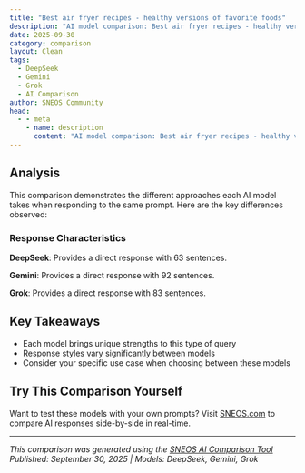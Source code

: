 ```yaml
---
title: "Best air fryer recipes - healthy versions of favorite foods"
description: "AI model comparison: Best air fryer recipes - healthy versions of favorite foods..."
date: 2025-09-30
category: comparison
layout: Clean
tags:
  - DeepSeek
  - Gemini
  - Grok
  - AI Comparison
author: SNEOS Community
head:
  - - meta
    - name: description
      content: "AI model comparison: Best air fryer recipes - healthy versions of favorite foods..."
---
```


<ChatComparison
  title="Best air fryer recipes - healthy versions of favorite foods"
  prompt="Best air fryer recipes - healthy versions of favorite foods"
  :responses='{
    "DeepSeek": "Of course! The beauty of an air fryer is its ability to deliver that crave-worthy crispy texture with a fraction of the oil used in traditional deep-frying. Here are some of the best healthy air fryer recipes that transform your favorite comfort foods into nutritious meals.\n\n### The Golden Rules for Healthy Air Frying:\n*   **Minimal Oil is Key:** A light spritz of avocado oil or olive oil spray (not aerosol near non-stick coatings) is often all you need.\n*   **Don\u0027t Crowd the Basket:** Air needs to circulate for even cooking and crisping.\n*   **Pat Food Dry:** Especially for vegetables and proteins, patting them dry helps achieve maximum crispiness.\n*   **Use Panko and Seasonings:** Whole-wheat panko breadcrumbs, grated Parmesan, and a robust blend of spices create flavor and crunch without needing a heavy batter.\n\n---\n\n### Healthy Air Fryer Recipe Categories\n\n#### 1. Crispy \u0026 \u0022Fried\u0022 Favorites\nThese recipes directly replace deep-fried classics.\n\n*   **Crispy Air Fryer Chicken Tenders**\n    *   **The Healthy Twist:** Instead of deep-frying, coat chicken strips in seasoned whole-wheat flour, dip in egg (or buttermilk), then press into a mixture of **whole-wheat panko breadcrumbs and a little grated Parmesan**. The Parmesan adds savory flavor so you need less breading.\n    *   **Pro Tip:** Spray lightly with oil spray before air frying at 400\u00B0F (200\u00B0C) for 10-12 minutes, flipping halfway.\n\n*   **Zucchini \u0026 Potato \u0022Fries\u0022**\n    *   **The Healthy Twist:** A fraction of the oil compared to deep-fried fries. For zucchini fries, use the same breading technique as the chicken tenders. For potato fries, **soak the cut potatoes in cold water for 30 minutes** to remove excess starch, then pat completely dry. Toss with 1 tsp of oil and seasonings.\n    *   **Pro Tip:** Cook at 380\u00B0F (190\u00B0C) for 15-20 minutes, shaking the basket occasionally.\n\n*   **Crispy Buffalo Cauliflower Bites**\n    *   **The Healthy Twist:** A brilliant vegetarian alternative to wings. Toss cauliflower florets in a light batter of flour, garlic powder, and water (or milk). Air fry until crispy, then toss in a mixture of **Frank\u0027s RedHot Sauce and a tiny bit of melted butter (or olive oil)**.\n    *   **Serve with:** A side of Greek yogurt-based ranch or blue cheese dressing for dipping.\n\n#### 2. Protein-Packed Mains\nHearty dishes that are satisfying and good for you.\n\n*   **Air Fryer Salmon with Crispy Skin**\n    *   **The Healthy Twist:** No need for pools of oil in a pan. Pat the salmon fillet skin completely dry, score it, and rub with a little oil, salt, and pepper. Place skin-side up in the air fryer.\n    *   **Pro Tip:** Cook at 400\u00B0F (200\u00B0C) for 8-10 minutes. The skin becomes incredibly crispy while the fish stays moist.\n\n*   **\u0022Fried\u0022 Chicken Thighs (No Breading)**\n    *   **The Healthy Twist:** The air fryer renders the fat from the skin, making it crackling-crisp without any flour. Simply pat thighs dry, rub with spices (paprika, garlic powder, onion powder, salt, pepper), and air fry skin-side up at 375\u00B0F (190\u00B0C) for 20-25 minutes.\n    *   **Result:** Juicy, flavorful chicken with guilt-free crispy skin.\n\n*   **Black Bean Burgers**\n    *   **The Healthy Twist:** Homemade veggie burgers are far healthier than frozen ones. Mash black beans with breadcrumbs, an egg, chopped onions, and spices like cumin and chili powder. Form into patties.\n    *   **Pro Tip:** Air fry at 370\u00B0F (185\u00B0C) for 10-12 minutes, flipping halfway, for a firm, crispy exterior.\n\n#### 3. Vegetable \u0026 Side Dish Stars\nTransform veggies from boring to brilliant.\n\n*   **Perfectly Roasted Broccoli or Brussels Sprouts**\n    *   **The Healthy Twist:** Achieves a deep, caramelized roast in half the time of an oven with less oil. Toss veggies with 1-2 tsp of olive oil, salt, and pepper.\n    *   **Pro Tip:** Add a squeeze of lemon juice or a sprinkle of balsamic vinegar after cooking. Cook at 375\u00B0F (190\u00B0C) for 10-15 minutes.\n\n*   **Crispy Chickpeas**\n    *   **The Healthy Twist:** A high-fiber, high-protein snack. Rinse and thoroughly dry a can of chickpeas. Toss with 1 tsp of oil and seasonings (smoked paprika, cumin, salt).\n    *   **Pro Tip:** Cook at 400\u00B0F (200\u00B0C) for 12-15 minutes, shaking the basket frequently, until deep golden and crunchy.\n\n#### 4. Guilt-Free Snacks \u0026 Desserts\nYes, you can even make dessert!\n\n*   **Air Fryer Apple \u0022Donuts\u0022**\n    *   **The Healthy Twist:** Core an apple and slice it crosswise into 1/2-inch rings. Brush lightly with melted coconut oil or butter, and sprinkle with a mixture of **cinnamon and a little sugar (or monk fruit sweetener)**.\n    *   **Pro Tip:** Air fry at 375\u00B0F (190\u00B0C) for 6-8 minutes until tender. It tastes like the inside of an apple pie!\n\n*   **Baked Apples**\n    *   **The Healthy Twist:** A simple, warm dessert. Halve and core an apple. Fill the center with a mix of oats, cinnamon, a dot of butter (or coconut oil), and chopped nuts. Air fry at 350\u00B0F (175\u00B0C) for 12-15 minutes until soft.\n\n*   **\u0022Fried\u0022 Banana Slices**\n    *   **The Healthy Twist:** A healthy alternative to banana fritters. Slice a firm banana, toss in cinnamon, and air fry at 400\u00B0F (200\u00B0C) for 5-6 minutes until caramelized. Serve over Greek yogurt.\n\n### General Tips for Success:\n*   **Preheating:** While not always mandatory, preheating for 2-3 minutes can lead to a crispier result.\n*   **Shake the Basket:** For even cooking, shake the basket or flip the food halfway through the cooking time.\n*   **Use Parchment Liners:** Perforated parchment paper liners make cleanup a breeze and prevent small items from falling through.\n*   **Experiment:** Don\u0027t be afraid to try your own favorite recipes. The general rule is to reduce the temperature by about 25\u00B0F (15\u00B0C) and the cooking time by about 20% compared to a traditional oven recipe.\n\nEnjoy rediscovering your favorite foods in a lighter, healthier, and deliciously crispy way",
    "Gemini": "Okay, let\u0027s dive into some delicious and healthy air fryer recipes that reinvent your favorite foods!  I\u0027ll focus on options that minimize oil, boost nutrients, and maximize flavor.\n\n**Key Principles for Healthy Air Frying:**\n\n*   **Minimal Oil:**  Use an oil sprayer instead of pouring oil.  Healthy oils like avocado, olive, or coconut oil are best.  Often, you can get away with *no* added oil, especially with pre-oiled frozen foods.\n*   **Fresh Ingredients:**  Opt for fresh produce and lean proteins whenever possible.\n*   **Skip the Breadcrumbs (Sometimes):**  While breading can add crunch, explore alternatives like almond flour, crushed nuts, or spice rubs to reduce carbs and calories.\n*   **Don\u0027t Overcrowd:**  Air fryers work by circulating hot air.  Overcrowding prevents even cooking and crisping.  Cook in batches if necessary.\n*   **Lower Temperatures:**  Use lower temperatures and cooking times than the original recipe, as the air fryer is more efficient than a conventional oven.\n*   **Consider adding a little water:** Adding water to the bottom of your air fryer basket can prevent smoking and ensure the food is cooked properly.\n\n**Recipes (Healthy Twists on Classics):**\n\n**1. Crispy \u0022Fried\u0022 Chicken (Lower-Fat, Gluten-Free Option)**\n\n*   **Original Problem:** Traditional fried chicken is loaded with fat and often unhealthy breading.\n*   **Air Fryer Solution:**\n\n    *   **Ingredients:**\n        *   1.5 lbs boneless, skinless chicken breasts, cut into bite-sized pieces (or tenders)\n        *   1/2 cup almond flour (or gluten-free breadcrumbs)\n        *   1/4 cup grated Parmesan cheese (optional)\n        *   1 tbsp paprika\n        *   1 tsp garlic powder\n        *   1 tsp onion powder\n        *   1/2 tsp salt\n        *   1/4 tsp black pepper\n        *   1 large egg, beaten\n        *   Avocado oil spray\n    *   **Instructions:**\n        1.  In a shallow dish, combine almond flour, Parmesan cheese (if using), paprika, garlic powder, onion powder, salt, and pepper.\n        2.  Dip each chicken piece into the beaten egg, then dredge in the almond flour mixture, pressing to adhere.\n        3.  Spray the air fryer basket with avocado oil.\n        4.  Place chicken pieces in the air fryer basket in a single layer, making sure they are not overcrowded.\n        5.  Spray the chicken lightly with avocado oil.\n        6.  Air fry at 375\u00B0F (190\u00B0C) for 8-12 minutes, flipping halfway through, until golden brown and cooked through.\n\n**2. Air Fryer French Fries (Less Oil, More Flavor)**\n\n*   **Original Problem:** Deep-fried French fries are high in fat and often lack nutritional value.\n*   **Air Fryer Solution:**\n\n    *   **Ingredients:**\n        *   2 large russet potatoes, peeled and cut into 1/4-inch thick fries\n        *   1 tbsp olive oil (or less)\n        *   1/2 tsp sea salt\n        *   1/4 tsp black pepper\n        *   Optional: paprika, garlic powder, rosemary\n    *   **Instructions:**\n        1.  Soak the fries in cold water for at least 30 minutes (or up to 2 hours) to remove excess starch.  This is KEY for crispiness.\n        2.  Drain the fries thoroughly and pat them completely dry with paper towels.\n        3.  In a bowl, toss the fries with olive oil, salt, pepper, and any other desired seasonings.\n        4.  Place the fries in the air fryer basket in a single layer (you may need to cook in batches).\n        5.  Air fry at 400\u00B0F (200\u00B0C) for 15-20 minutes, shaking the basket every 5 minutes, until golden brown and crispy.\n\n**3. Air Fryer Salmon (Perfectly Cooked, Flaky)**\n\n*   **Original Problem:** Salmon can be tricky to cook perfectly \u2013 often overcooked or dry.\n*   **Air Fryer Solution:**\n\n    *   **Ingredients:**\n        *   2 salmon fillets (4-6 oz each), skin on or off\n        *   1 tbsp olive oil\n        *   1 tbsp lemon juice\n        *   1 tsp garlic powder\n        *   1/2 tsp paprika\n        *   Salt and pepper to taste\n    *   **Instructions:**\n        1.  Pat the salmon fillets dry with paper towels.\n        2.  In a small bowl, whisk together olive oil, lemon juice, garlic powder, paprika, salt, and pepper.\n        3.  Brush the salmon fillets with the mixture.\n        4.  Place the salmon fillets in the air fryer basket, skin-side down if using skin-on salmon.\n        5.  Air fry at 400\u00B0F (200\u00B0C) for 8-12 minutes, depending on the thickness of the fillets, until cooked through and flaky.\n\n**4. Air Fryer Buffalo Cauliflower \u0022Wings\u0022 (Vegetable-Forward Appetizer)**\n\n*   **Original Problem:** Traditional buffalo wings are high in fat and sodium.\n*   **Air Fryer Solution:**\n\n    *   **Ingredients:**\n        *   1 large head of cauliflower, cut into florets\n        *   1/4 cup hot sauce (like Frank\u0027s RedHot)\n        *   2 tbsp unsalted butter, melted (or vegan butter)\n        *   1 tbsp apple cider vinegar\n        *   1/2 tsp garlic powder\n        *   1/4 tsp cayenne pepper (optional, for extra heat)\n        *   Optional: Ranch or blue cheese dressing (light or fat-free) for dipping\n    *   **Instructions:**\n        1.  In a bowl, toss the cauliflower florets with a light spray of avocado oil, salt, and pepper.\n        2.  Place the cauliflower florets in the air fryer basket in a single layer.\n        3.  Air fry at 375\u00B0F (190\u00B0C) for 12-15 minutes, flipping halfway through, until tender and slightly browned.\n        4.  While the cauliflower is cooking, whisk together the hot sauce, melted butter, apple cider vinegar, garlic powder, and cayenne pepper (if using).\n        5.  Once the cauliflower is cooked, transfer it to a bowl and toss with the buffalo sauce until evenly coated.\n        6.  Serve immediately with ranch or blue cheese dressing (optional).\n\n**5. Air Fryer Sweet Potato Fries (Vitamin-Packed, Lower Glycemic Index)**\n\n*   **Original Problem:** Similar to regular fries, sweet potato fries are often deep-fried and unhealthy.\n*   **Air Fryer Solution:**\n\n    *   **Ingredients:**\n        *   2 medium sweet potatoes, peeled and cut into 1/4-inch thick fries\n        *   1 tbsp coconut oil, melted (or avocado oil)\n        *   1/2 tsp sea salt\n        *   1/4 tsp cinnamon (optional)\n        *   1/4 tsp smoked paprika (optional)\n    *   **Instructions:**\n        1.  Follow the same soaking and drying steps as with the regular French fries.\n        2.  Toss the sweet potato fries with coconut oil, salt, cinnamon (if using), and smoked paprika (if using).\n        3.  Place the fries in the air fryer basket in a single layer (cook in batches if necessary).\n        4.  Air fry at 400\u00B0F (200\u00B0C) for 12-18 minutes, shaking the basket every 5 minutes, until tender and slightly crispy.\n\n**6. Air Fryer Brussels Sprouts (Crispy, Not Soggy)**\n\n*   **Original Problem:** Brussels sprouts are often boiled or steamed, resulting in a soggy texture.\n*   **Air Fryer Solution:**\n\n    *   **Ingredients:**\n        *   1 lb Brussels sprouts, trimmed and halved (or quartered if large)\n        *   1 tbsp olive oil\n        *   1/4 tsp sea salt\n        *   1/4 tsp black pepper\n        *   Optional: Balsamic glaze, maple syrup, or Parmesan cheese for serving\n    *   **Instructions:**\n        1.  In a bowl, toss the Brussels sprouts with olive oil, salt, and pepper.\n        2.  Place the Brussels sprouts in the air fryer basket in a single layer, cut-side down if possible.\n        3.  Air fry at 375\u00B0F (190\u00B0C) for 12-15 minutes, shaking the basket halfway through, until tender and crispy.\n        4.  Drizzle with balsamic glaze or maple syrup (optional) and serve.\n\n**Tips for Success:**\n\n*   **Experiment with Seasonings:** Don\u0027t be afraid to get creative with spices, herbs, and marinades.\n*   **Adjust Cooking Times:** Air fryers vary, so adjust cooking times as needed to achieve the desired level of doneness.\n*   **Clean Your Air Fryer Regularly:**  A clean air fryer works more efficiently and prevents food from sticking.\n\nEnjoy these healthy and delicious air fryer recipes! Remember to adjust them to your personal tastes and dietary needs.  Happy cooking!\n",
    "Grok": "Air fryers are a fantastic tool for creating healthier versions of your favorite foods because they use hot air to cook, significantly reducing the need for oil while still achieving that crispy, delicious texture. Below are some healthy air fryer recipes for popular comfort foods, with modifications to make them lighter without sacrificing flavor. Each recipe is designed for 2-4 servings and includes approximate cooking times, though times may vary based on your air fryer model.\n\n---\n\n### 1. Air Fryer Crispy Chicken Tenders\n**Health Swap:** Skip deep-frying and bread with whole-grain or almond flour instead of white flour. Use a light egg wash to cut calories.\n- **Ingredients:**\n  - 1 lb chicken tenders\n  - 1/2 cup whole-grain breadcrumbs or almond flour\n  - 1 egg, beaten with 1 tbsp water\n  - 1 tsp paprika\n  - 1/2 tsp garlic powder\n  - 1/2 tsp salt\n  - Cooking spray (avocado or olive oil)\n- **Instructions:**\n  1. Preheat air fryer to 400\u00B0F (200\u00B0C).\n  2. Mix breadcrumbs or almond flour with paprika, garlic powder, and salt in a shallow bowl.\n  3. Dip each chicken tender in the egg wash, then coat in the breadcrumb mixture.\n  4. Lightly spray the air fryer basket with cooking spray. Arrange tenders in a single layer (don\u2019t overcrowd).\n  5. Cook for 10-12 minutes, flipping halfway, until golden and internal temp reaches 165\u00B0F (74\u00B0C).\n- **Serving Tip:** Pair with a yogurt-based dipping sauce (mix Greek yogurt with lemon juice and herbs) instead of heavy ranch.\n- **Approx. Nutrition (per serving, 4 servings):** 200 calories, 5g fat, 25g protein\n\n---\n\n### 2. Air Fryer Sweet Potato Fries\n**Health Swap:** Replace regular fries with nutrient-packed sweet potatoes and minimal oil.\n- **Ingredients:**\n  - 2 medium sweet potatoes, cut into thin fries\n  - 1 tbsp olive oil\n  - 1/2 tsp paprika\n  - 1/4 tsp garlic powder\n  - Salt and pepper to taste\n- **Instructions:**\n  1. Preheat air fryer to 400\u00B0F (200\u00B0C).\n  2. Toss sweet potato fries with olive oil, paprika, garlic powder, salt, and pepper.\n  3. Place in the air fryer basket in a single layer (cook in batches if needed).\n  4. Cook for 12-15 minutes, shaking the basket halfway, until crispy.\n- **Serving Tip:** Serve with a sprinkle of cinnamon for a sweet twist or a side of low-fat Greek yogurt dip.\n- **Approx. Nutrition (per serving, 4 servings):** 120 calories, 3.5g fat, 2g protein\n\n---\n\n### 3. Air Fryer Veggie-Stuffed Zucchini Boats\n**Health Swap:** A lighter take on cheesy appetizers or heavy casseroles, packed with veggies and lean protein.\n- **Ingredients:**\n  - 2 large zucchinis, halved lengthwise and scooped out\n  - 1/2 lb lean ground turkey or chicken (or use plant-based meat)\n  - 1/2 cup diced bell peppers\n  - 1/4 cup diced onion\n  - 1/2 cup marinara sauce (low-sodium)\n  - 1/4 cup shredded part-skim mozzarella\n  - 1 tsp Italian seasoning\n  - Salt and pepper to taste\n- **Instructions:**\n  1. Preheat air fryer to 375\u00B0F (190\u00B0C).\n  2. In a skillet, cook ground turkey with bell peppers, onion, Italian seasoning, salt, and pepper until browned (about 5-7 minutes). Stir in marinara sauce.\n  3. Spoon the mixture into zucchini halves. Top with a sprinkle of mozzarella.\n  4. Place in the air fryer basket (use foil if needed to prevent mess). Cook for 10-12 minutes until zucchini is tender and cheese is melted.\n- **Serving Tip:** Garnish with fresh basil for extra flavor.\n- **Approx. Nutrition (per serving, 4 servings):** 180 calories, 7g fat, 15g protein\n\n---\n\n### 4. Air Fryer Crispy Brussels Sprouts\n**Health Swap:** Turn a nutrient-dense veggie into a crave-worthy snack or side instead of greasy chips.\n- **Ingredients:**\n  - 1 lb Brussels sprouts, trimmed and halved\n  - 1 tbsp olive oil\n  - 1/2 tsp garlic powder\n  - Salt and pepper to taste\n  - 1 tbsp grated Parmesan (optional)\n- **Instructions:**\n  1. Preheat air fryer to 375\u00B0F (190\u00B0C).\n  2. Toss Brussels sprouts with olive oil, garlic powder, salt, and pepper.\n  3. Place in the air fryer basket in a single layer.\n  4. Cook for 10-12 minutes, shaking halfway, until crispy and golden. Sprinkle with Parmesan in the last 2 minutes if using.\n- **Serving Tip:** Drizzle with a tiny bit of balsamic glaze for a sweet tang.\n- **Approx. Nutrition (per serving, 4 servings):** 80 calories, 4g fat, 3g protein\n\n---\n\n### 5. Air Fryer Banana \u0022Nice\u0022 Cream Bites\n**Health Swap:** A healthier dessert alternative to fried doughnuts or ice cream, using natural sugars from bananas.\n- **Ingredients:**\n  - 2 ripe bananas, sliced into 1-inch rounds\n  - 1/4 cup almond butter or peanut butter\n  - 1/4 cup dark chocolate chips, melted (optional)\n  - Cooking spray\n- **Instructions:**\n  1. Preheat air fryer to 350\u00B0F (175\u00B0C).\n  2. Spread a small amount of almond butter on one side of each banana slice. Sandwich with another slice if desired.\n  3. Lightly spray the air fryer basket. Place banana bites in a single layer.\n  4. Cook for 5-7 minutes until slightly caramelized. Drizzle with melted dark chocolate after cooking if using.\n- **Serving Tip:** Sprinkle with crushed nuts for added crunch.\n- **Approx. Nutrition (per serving, 4 servings, no chocolate):** 100 calories, 5g fat, 2g protein\n\n---\n\n### General Tips for Healthy Air Frying:\n- **Minimize Oil:** Use a light mist of cooking spray or brush on just 1-2 tsp of oil to keep calories low. Opt for heart-healthy oils like olive or avocado.\n- **Boost Flavor:** Rely on spices, herbs, and citrus instead of heavy sauces or salt.\n- **Watch Portions:** Air fryers cook quickly, so check food early to avoid overcooking, and cook in batches to ensure even crisping.\n- **Experiment with Veggies:** Almost any vegetable can be air-fried\u2014try cauliflower \u0022wings\u0022 with hot sauce or broccoli florets with a sprinkle of nutritional yeast.\n\nThese recipes transform classic comfort foods into lighter options while keeping the satisfying crunch and taste. If you\u2019ve got a specific favorite food in mind, let me know, and I can adapt it for the air fryer! What\u2019s your go-to comfort dish?"
  }'
  published-date="22:46"
/>

## Analysis

This comparison demonstrates the different approaches each AI model takes when responding to the same prompt. Here are the key differences observed:

### Response Characteristics

**DeepSeek**: Provides a direct response with 63 sentences. 

**Gemini**: Provides a direct response with 92 sentences. 

**Grok**: Provides a direct response with 83 sentences. 

## Key Takeaways

- Each model brings unique strengths to this type of query
- Response styles vary significantly between models
- Consider your specific use case when choosing between these models

## Try This Comparison Yourself

Want to test these models with your own prompts? Visit [SNEOS.com](https://sneos.com) to compare AI responses side-by-side in real-time.

---

*This comparison was generated using the [SNEOS AI Comparison Tool](https://sneos.com)*
*Published: September 30, 2025 | Models: DeepSeek, Gemini, Grok*
